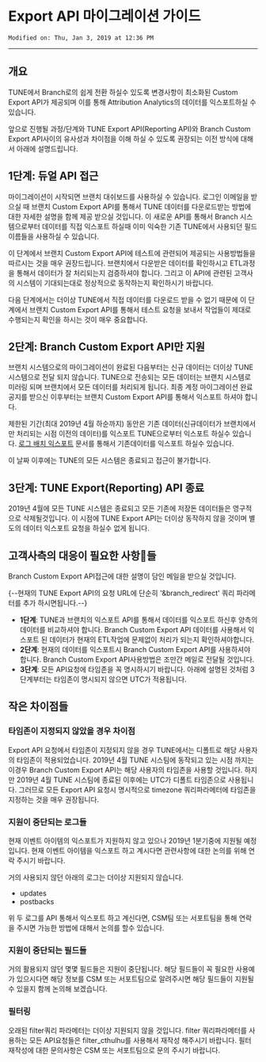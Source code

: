 # Export API 마이그레이션 가이드

    Modified on: Thu, Jan 3, 2019 at 12:36 PM
---

## 개요
TUNE에서 Branch로의 쉽게 전환 하실수 있도록 변경사항이 최소화된 Custom Export API가 제공되며 이를 통해 Attribution Analytics의 데이터를 익스포트하실 수 있습니다.

앞으로 진행될 과정/단계와 TUNE Export API(Reporting API)와 Branch Custom Export API사이의 유사성과 차이점을 이해 하실 수 있도록 권장되는 이전 방식에 대해서 아래에 설명드립니다.

## 1단계: 듀얼 API 접근
마이그레이션이 시작되면 브랜치 대쉬보드를 사용하실 수 있습니다. 로그인 이메일을 받으실 때 브랜치 Custom Export API를 통해서 TUNE 데이터를 다운로드받는 방법에 대한 자세한 설명을 함께 제공 받으실 것입니다. 이 새로운 API를 통해서 Branch 시스템으로부터 데이터를 직접 익스포트 하실때 이미 익숙한 기존 TUNE에서 사용되던 필드이름들을 사용하실 수 있습니다.

이 단계에서 브랜치 Custom Export API에 테스트에 관련되어 제공되는 사용방법들을 따르시는 것을 매우 권장드립니다. 브랜치에서 다운받은 데이터를 확인하시고 ETL과정을 통해서 데이터가 잘 처리되는지 검증하셔야 합니다. 그리고 이 API에 관련된 고객사의 시스템이 기대되는대로 정상적으로 동작하는지 확인하시기 바랍니다.

다음 단계에서는 더이상 TUNE에서 직접 데이터를 다운로드 받을 수 없기 때문에 이 단계에서 브랜치 Custom Export API를 통해서 테스트 요청을 보내서 작업들이 제대로 수행되는지 확인을 하시는 것이 매우 중요합니다.

## 2단계: Branch Custom Export API만 지원
브랜치 시스템으로의 마이그레이션이 완료된 다음부터는 신규 데이터는 더이상 TUNE 시스템으로 전달 되지 않습니다. TUNE으로 전송되는 모든 데이터는 브랜치 시스템로 미러링 되며 브랜치에서 모든 데이터를 처리되게 됩니다. 최종 계정 마이그레이션 완료 공지를 받으신 이후부터는 브랜치 Custom Export API를 통해서 익스포트 하셔야 합니다.

제한된 기간(최대 2019년 4월 하순까지) 동안은 기존 데이터(신규데이터가 브랜치에서만 처리되는 시점 이전의 데이터)를 익스포트 TUNE으로부터 익스포트 하실수 있습니다. [로그 배치 익스포트](https://developers.tune.com/reporting-docs/batch-exporting-logs/)  문서를 통해서 기존데이터를 익스포트 하실수 있습니다.

이 날짜 이후에는 TUNE의 모든 시스템은 종료되고 접근이 불가합니다.

## 3단계: TUNE Export(Reporting) API 종료
2019년 4월에 모든 TUNE 시스템은 종료되고 모든 기존에 저장돈 데이터들은 영구적으로 삭제될것입니다. 이 시점에 TUNE Export API는 더이상 동작하지 않을 것이며 별도의 데이터 익스포트 요청을 하실수 없게 됩니다.

## 고객사측의 대응이 필요한 사항들
Branch Custom Export API접근에 대한 설명이 담인 메일을 받으실 것입니다.

{--현재의 TUNE Export API의 요청 URL에 단순히 '&branch_redirect' 쿼리 파라메터를 추가 하시면됩니다.--}

* **1단계**: TUNE과 브랜치의 익스포트 API를 통해서 데이터를 익스포트 하신후 양측의 데이터를 비교하셔야 합니다. Branch Custom Export API 데이터를 사용해서 익스포트 된 데이터가 현재의 ETL작업에 문제없이 처리가 되는지 확인하셔야합니다.
* **2단계**: 현재의 데이터를 익스포트시 Branch Custom Export API를 사용하셔야 합니다. Branch Custom Export API사용방법은 조만간 메일로 전달될 것입니다.
* **3단계**: 모든 API요청에 타임존을 꼭 명시하시기 바랍니다. 아래에 설명된 것처럼 3단계부터는 타임존이 명시되지 않으면 UTC가 적용됩니다.

## 작은 차이점들
### 타임존이 지정되지 않았을 경우 차이점
Export API 요청에서 타임존이 지정되지 않을 경우 TUNE에서는 디폴트로 해당 사용자의 타임존이 적용되었습니다.
2019년 4월 TUNE 시스팀에 동작되고 있는 시점 까지는 이경우 Branch Custom Export API는 해당 사용자의 타임존을 사용할 것입니다.
하지만 2019년 4월 TUNE 시스팀에 종료된 이후에는 UTC가 디폴트 타임존으로 사용됩니다. 그러므로 모든 Export API 요청시 명시적으로 timezone 쿼리파라메터에 타임존을 지정하는 것을 매우 권장됩니다.

### 지원이 중단되는 로그들
현재 이벤트 아이템의 익스포트가 지원하지 않고 있으나 2019년 1분기중에 지원될 예정입니다. 현재 이벤트 아이템을 익스포트 하고 계시다면 관련사항에 대한 논의를 위해 연락 주시기 바랍니다.

거의 사용되지 않던 아래의 로그는 더이상 지원되지 않습니다.
* updates
* postbacks

위 두 로그를 API 통해서 익스포트 하고 계신다면, CSM팀 또는 서포트팀을 통해 연락을 주시면 가능한 방법에 대해서 논의를 할수 있습니다.

### 지원이 중단되는 필드들
거의 활용되지 않던 몇몇 필드들은 지원이 중단됩니다.
해당 필드들이 꼭 필요한 사용예가 있으시다면 해당 정보를 CSM 또는 서포트팀으로 알려주시면 해당 필드들이 지원될 수 있을지 함께 논의해 보겠습니다.

### 필터링
오래된 filter쿼리 파라메터는 더이상 지원되지 않을 것입니다.
filter 쿼리파라메터를 사용하는 모든 API요청들은 filter_cthulhu를 사용해서 재작성 해주시기 바랍니다.
필터 재작성에 대한 문의사항은 CSM 또는 서포트팀으로 문의 주시기 바랍니다.
